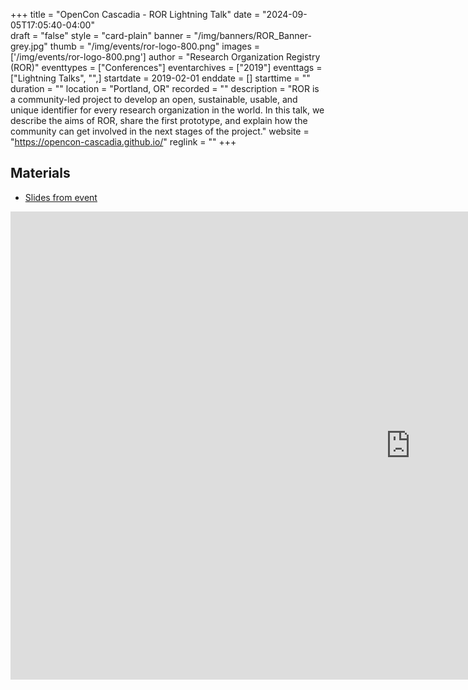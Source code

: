 +++
title = "OpenCon Cascadia - ROR Lightning Talk" 
date = "2024-09-05T17:05:40-04:00"  
draft = "false" 
style = "card-plain" 
banner = "/img/banners/ROR_Banner-grey.jpg" 
thumb = "/img/events/ror-logo-800.png" 
images = ['/img/events/ror-logo-800.png']
author = "Research Organization Registry (ROR)" 
eventtypes = ["Conferences"]
eventarchives = ["2019"]
eventtags = ["Lightning Talks", "",]
startdate = 2019-02-01
enddate = []
starttime = ""
duration = ""
location = "Portland, OR"
recorded = ""
description = "ROR is a community-led project to develop an open, sustainable, usable, and unique identifier for every research organization in the world. In this talk, we describe the aims of ROR, share the first prototype, and explain how the community can get involved in the next stages of the project."
website = "https://opencon-cascadia.github.io/"
reglink = ""
+++

## Materials 

- [Slides from event](https://docs.google.com/presentation/d/1s-kNMBwmZ7zH2DLjxZWzCGofnVROJKjMBwTWP24J434/pub?start=false&loop=false&delayms=3000)

<iframe src="https://docs.google.com/presentation/d/1s-kNMBwmZ7zH2DLjxZWzCGofnVROJKjMBwTWP24J434/embed?start=false&loop=false&delayms=3000" frameborder="0" width="1280" height="749" allowfullscreen="true" mozallowfullscreen="true" webkitallowfullscreen="true"></iframe>



